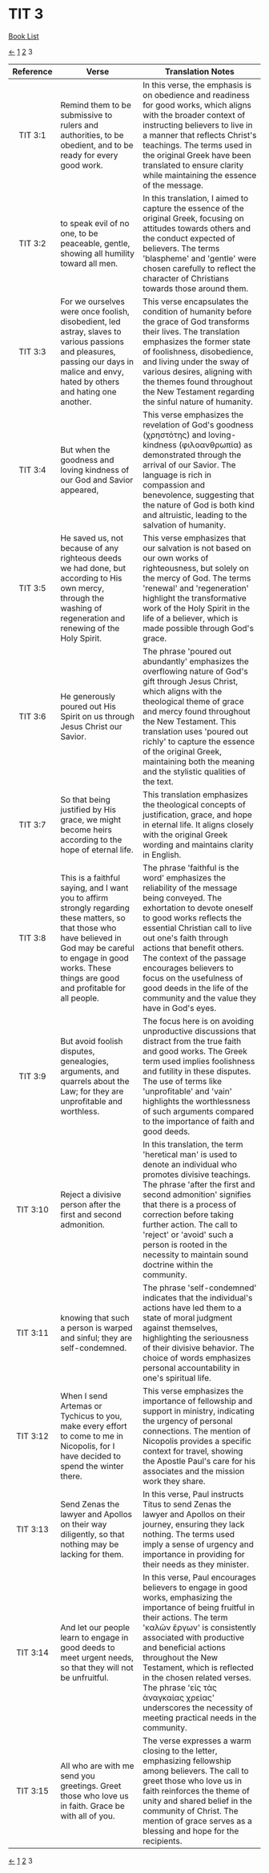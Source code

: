 # TIT 3
[Book List](../README.md)

[<-](./chapter_2.md) [1](./chapter_1.md) [2](./chapter_2.md) 3 

| Reference | Verse | Translation Notes |
|:---------:|-------|-------------------|
|TIT 3:1|Remind them to be submissive to rulers and authorities, to be obedient, and to be ready for every good work.|In this verse, the emphasis is on obedience and readiness for good works, which aligns with the broader context of instructing believers to live in a manner that reflects Christ's teachings. The terms used in the original Greek have been translated to ensure clarity while maintaining the essence of the message.|
|TIT 3:2|to speak evil of no one, to be peaceable, gentle, showing all humility toward all men.|In this translation, I aimed to capture the essence of the original Greek, focusing on attitudes towards others and the conduct expected of believers. The terms 'blaspheme' and 'gentle' were chosen carefully to reflect the character of Christians towards those around them.|
|TIT 3:3|For we ourselves were once foolish, disobedient, led astray, slaves to various passions and pleasures, passing our days in malice and envy, hated by others and hating one another.|This verse encapsulates the condition of humanity before the grace of God transforms their lives. The translation emphasizes the former state of foolishness, disobedience, and living under the sway of various desires, aligning with the themes found throughout the New Testament regarding the sinful nature of humanity.|
|TIT 3:4|But when the goodness and loving kindness of our God and Savior appeared,|This verse emphasizes the revelation of God's goodness (χρηστότης) and loving-kindness (φιλοανθρωπία) as demonstrated through the arrival of our Savior. The language is rich in compassion and benevolence, suggesting that the nature of God is both kind and altruistic, leading to the salvation of humanity.|
|TIT 3:5|He saved us, not because of any righteous deeds we had done, but according to His own mercy, through the washing of regeneration and renewing of the Holy Spirit.|This verse emphasizes that our salvation is not based on our own works of righteousness, but solely on the mercy of God. The terms 'renewal' and 'regeneration' highlight the transformative work of the Holy Spirit in the life of a believer, which is made possible through God's grace.|
|TIT 3:6|He generously poured out His Spirit on us through Jesus Christ our Savior.|The phrase 'poured out abundantly' emphasizes the overflowing nature of God's gift through Jesus Christ, which aligns with the theological theme of grace and mercy found throughout the New Testament. This translation uses 'poured out richly' to capture the essence of the original Greek, maintaining both the meaning and the stylistic qualities of the text.|
|TIT 3:7|So that being justified by His grace, we might become heirs according to the hope of eternal life.|This translation emphasizes the theological concepts of justification, grace, and hope in eternal life. It aligns closely with the original Greek wording and maintains clarity in English.|
|TIT 3:8|This is a faithful saying, and I want you to affirm strongly regarding these matters, so that those who have believed in God may be careful to engage in good works. These things are good and profitable for all people.|The phrase 'faithful is the word' emphasizes the reliability of the message being conveyed. The exhortation to devote oneself to good works reflects the essential Christian call to live out one's faith through actions that benefit others. The context of the passage encourages believers to focus on the usefulness of good deeds in the life of the community and the value they have in God's eyes.|
|TIT 3:9|But avoid foolish disputes, genealogies, arguments, and quarrels about the Law; for they are unprofitable and worthless.|The focus here is on avoiding unproductive discussions that distract from the true faith and good works. The Greek term used implies foolishness and futility in these disputes. The use of terms like 'unprofitable' and 'vain' highlights the worthlessness of such arguments compared to the importance of faith and good deeds.|
|TIT 3:10|Reject a divisive person after the first and second admonition.|In this translation, the term 'heretical man' is used to denote an individual who promotes divisive teachings. The phrase 'after the first and second admonition' signifies that there is a process of correction before taking further action. The call to 'reject' or 'avoid' such a person is rooted in the necessity to maintain sound doctrine within the community.|
|TIT 3:11|knowing that such a person is warped and sinful; they are self-condemned.|The phrase 'self-condemned' indicates that the individual's actions have led them to a state of moral judgment against themselves, highlighting the seriousness of their divisive behavior. The choice of words emphasizes personal accountability in one's spiritual life.|
|TIT 3:12|When I send Artemas or Tychicus to you, make every effort to come to me in Nicopolis, for I have decided to spend the winter there.|This verse emphasizes the importance of fellowship and support in ministry, indicating the urgency of personal connections. The mention of Nicopolis provides a specific context for travel, showing the Apostle Paul's care for his associates and the mission work they share.|
|TIT 3:13|Send Zenas the lawyer and Apollos on their way diligently, so that nothing may be lacking for them.|In this verse, Paul instructs Titus to send Zenas the lawyer and Apollos on their journey, ensuring they lack nothing. The terms used imply a sense of urgency and importance in providing for their needs as they minister.|
|TIT 3:14|And let our people learn to engage in good deeds to meet urgent needs, so that they will not be unfruitful.|In this verse, Paul encourages believers to engage in good works, emphasizing the importance of being fruitful in their actions. The term 'καλῶν ἔργων' is consistently associated with productive and beneficial actions throughout the New Testament, which is reflected in the chosen related verses. The phrase 'εἰς τὰς ἀναγκαίας χρείας' underscores the necessity of meeting practical needs in the community.|
|TIT 3:15|All who are with me send you greetings. Greet those who love us in faith. Grace be with all of you.|The verse expresses a warm closing to the letter, emphasizing fellowship among believers. The call to greet those who love us in faith reinforces the theme of unity and shared belief in the community of Christ. The mention of grace serves as a blessing and hope for the recipients.|


[<-](./chapter_2.md) [1](./chapter_1.md) [2](./chapter_2.md) 3 